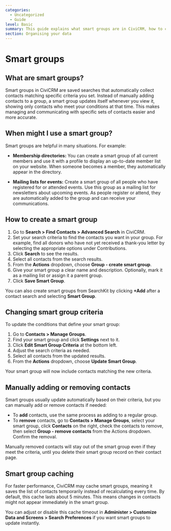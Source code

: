 ```yaml
---
categories:
  - Uncategorized
  - Guide  
level: Basic  
summary: This guide explains what smart groups are in CiviCRM, how to create and manage them, and practical ways non-expert users in non-profits can use smart groups to organize contacts automatically based on criteria.  
section: Organising your data  
---
```


# Smart groups

## What are smart groups?

Smart groups in CiviCRM are saved searches that automatically collect contacts matching specific criteria you set. Instead of manually adding contacts to a group, a smart group updates itself whenever you view it, showing only contacts who meet your conditions at that time. This makes managing and communicating with specific sets of contacts easier and more accurate.

## When might I use a smart group?

Smart groups are helpful in many situations. For example:

- **Membership directories:** You can create a smart group of all current members and use it with a profile to display an up-to-date member list on your website. When someone becomes a member, they automatically appear in the directory.

- **Mailing lists for events:** Create a smart group of all people who have registered for or attended events. Use this group as a mailing list for newsletters about upcoming events. As people register or attend, they are automatically added to the group and can receive your communications.

## How to create a smart group

1. Go to **Search > Find Contacts > Advanced Search** in CiviCRM.  
2. Set your search criteria to find the contacts you want in your group. For example, find all donors who have not yet received a thank-you letter by selecting the appropriate options under Contributions.  
3. Click **Search** to see the results.  
4. Select all contacts from the search results.  
5. From the **Actions** dropdown, choose **Group - create smart group**.  
6. Give your smart group a clear name and description. Optionally, mark it as a mailing list or assign it a parent group.  
7. Click **Save Smart Group**.

You can also create smart groups from SearchKit by clicking **+Add** after a contact search and selecting **Smart Group**.

## Changing smart group criteria

To update the conditions that define your smart group:

1. Go to **Contacts > Manage Groups**.  
2. Find your smart group and click **Settings** next to it.  
3. Click **Edit Smart Group Criteria** at the bottom left.  
4. Adjust the search criteria as needed.  
5. Select all contacts from the updated results.  
6. From the **Actions** dropdown, choose **Update Smart Group**.

Your smart group will now include contacts matching the new criteria.

## Manually adding or removing contacts

Smart groups usually update automatically based on their criteria, but you can manually add or remove contacts if needed:

- To **add** contacts, use the same process as adding to a regular group.  
- To **remove** contacts, go to **Contacts > Manage Groups**, select your smart group, click **Contacts** on the right, check the contacts to remove, then select **Group - remove contacts** from the Actions dropdown. Confirm the removal.

Manually removed contacts will stay out of the smart group even if they meet the criteria, until you delete their smart group record on their contact page.

## Smart group caching

For faster performance, CiviCRM may cache smart groups, meaning it saves the list of contacts temporarily instead of recalculating every time. By default, this cache lasts about 5 minutes. This means changes in contacts might not appear immediately in the smart group.

You can adjust or disable this cache timeout in **Administer > Customize Data and Screens > Search Preferences** if you want smart groups to update instantly.
